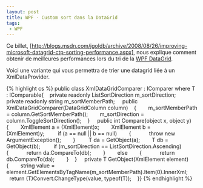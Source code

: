 ```yaml
---
layout: post
title: WPF - Custom sort dans la DataGrid
tags:
 - WPF
---
```


Ce billet, [http://blogs.msdn.com/jgoldb/archive/2008/08/26/improving-microsoft-datagrid-ctp-sorting-performance.aspx], nous explique 
comment obtenir de meilleures performances lors du tri de la [WPF DataGrid](http://www.codeplex.com/wpf).

Voici une variante qui vous permettra de trier une datagrid liée à un XmlDataProvider.

{% highlight cs %}
public class XmlDataGridComparer<T> : IComparer where T : IComparable{    private readonly ListSortDirection m_sortDirection;    private readonly string m_sortMemberPath;     public XmlDataGridComparer(DataGridColumn column)    {        m_sortMemberPath = column.GetSortMemberPath();        m_sortDirection = column.ToggleSortDirection();    }     public int Compare(object x, object y)    {        XmlElement a = (XmlElement)x;        XmlElement b = (XmlElement)y;         if (a == null || b == null)        {            throw new ArgumentException();        }         T da = GetObject(a);        T db = GetObject(b);         if (m_sortDirection == ListSortDirection.Ascending)        {            return da.CompareTo(db);        }        else        {            return db.CompareTo(da);        }    }     private T GetObject(XmlElement element)    {        string value = element.GetElementsByTagName(m_sortMemberPath).Item(0).InnerXml;        return (T)Convert.ChangeType(value, typeof(T));    }}
{% endhighlight %}
